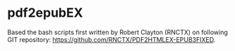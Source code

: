 # pdf2epubEX

Based the bash scripts first written by Robert Clayton (RNCTX) on following GIT repository: https://github.com/RNCTX/PDF2HTMLEX-EPUB3FIXED.

